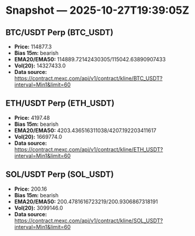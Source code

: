 # Snapshot — 2025-10-27T19:39:05Z

## BTC/USDT Perp (BTC_USDT)
- **Price:** 114877.3
- **Bias 15m:** bearish
- **EMA20/EMA50:** 114889.72142430305/115042.63890907433
- **Vol(20):** 14327433.0
- **Data source:** https://contract.mexc.com/api/v1/contract/kline/BTC_USDT?interval=Min1&limit=60

## ETH/USDT Perp (ETH_USDT)
- **Price:** 4197.48
- **Bias 15m:** bearish
- **EMA20/EMA50:** 4203.436516311038/4207.192203411617
- **Vol(20):** 1669774.0
- **Data source:** https://contract.mexc.com/api/v1/contract/kline/ETH_USDT?interval=Min1&limit=60

## SOL/USDT Perp (SOL_USDT)
- **Price:** 200.16
- **Bias 15m:** bearish
- **EMA20/EMA50:** 200.4781616723219/200.9306867318191
- **Vol(20):** 3099146.0
- **Data source:** https://contract.mexc.com/api/v1/contract/kline/SOL_USDT?interval=Min1&limit=60
